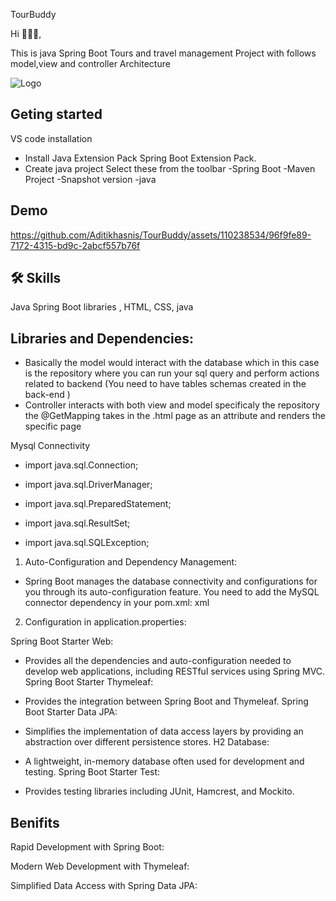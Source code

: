 
TourBuddy


Hi 👋👋👋,

This is java Spring Boot Tours and travel management Project with follows model,view and controller Architecture  


![Logo](https://private-user-images.githubusercontent.com/110238534/338401629-71ebedac-ed35-4ea8-9ba1-267c7f0d4540.png?jwt=eyJhbGciOiJIUzI1NiIsInR5cCI6IkpXVCJ9.eyJpc3MiOiJnaXRodWIuY29tIiwiYXVkIjoicmF3LmdpdGh1YnVzZXJjb250ZW50LmNvbSIsImtleSI6ImtleTUiLCJleHAiOjE3MTgxMTYyODQsIm5iZiI6MTcxODExNTk4NCwicGF0aCI6Ii8xMTAyMzg1MzQvMzM4NDAxNjI5LTcxZWJlZGFjLWVkMzUtNGVhOC05YmExLTI2N2M3ZjBkNDU0MC5wbmc_WC1BbXotQWxnb3JpdGhtPUFXUzQtSE1BQy1TSEEyNTYmWC1BbXotQ3JlZGVudGlhbD1BS0lBVkNPRFlMU0E1M1BRSzRaQSUyRjIwMjQwNjExJTJGdXMtZWFzdC0xJTJGczMlMkZhd3M0X3JlcXVlc3QmWC1BbXotRGF0ZT0yMDI0MDYxMVQxNDI2MjRaJlgtQW16LUV4cGlyZXM9MzAwJlgtQW16LVNpZ25hdHVyZT1hYjAyMTBmMjdkNDc4NjJkZTBlZDhkNTk5MWU1ZTlhNzc0ZGQzYTU4MGYwNTI4MWE0MDZhNmMyNmFhNmQyZWU3JlgtQW16LVNpZ25lZEhlYWRlcnM9aG9zdCZhY3Rvcl9pZD0wJmtleV9pZD0wJnJlcG9faWQ9MCJ9.BeeOv4UFcNk2XBkIOp68xLV4VJlPTeZeVtmRrMGHCvk)


## Geting  started

 VS code installation
 
 - Install Java Extension Pack Spring Boot Extension Pack.
 - Create java project Select these from the toolbar -Spring Boot -Maven Project -Snapshot version -java


## Demo



https://github.com/Aditikhasnis/TourBuddy/assets/110238534/96f9fe89-7172-4315-bd9c-2abcf557b76f
## 🛠 Skills
Java Spring Boot libraries , HTML, CSS, java


## Libraries and Dependencies:

- Basically the model would interact with the database which in this case is the repository where you can run your sql query and perform actions related to backend (You need to have tables schemas  created in the back-end )
- Controller interacts with both view and model specificaly the repository the @GetMapping takes in the .html page as an attribute and renders the specific page 

Mysql Connectivity
- import java.sql.Connection;
- import java.sql.DriverManager;

- import java.sql.PreparedStatement;
- import java.sql.ResultSet;
- import java.sql.SQLException;
1) Auto-Configuration and Dependency Management:

- Spring Boot manages the database connectivity and configurations for you through its auto-configuration feature.
You need to add the MySQL connector dependency in your pom.xml:
xml


2) Configuration in application.properties:

Spring Boot Starter Web:

- Provides all the dependencies and auto-configuration needed to develop web applications, including RESTful services using Spring MVC.
Spring Boot Starter Thymeleaf:

- Provides the integration between Spring Boot and Thymeleaf.
Spring Boot Starter Data JPA:

- Simplifies the implementation of data access layers by providing an abstraction over different persistence stores.
H2 Database:

- A lightweight, in-memory database often used for development and testing.
Spring Boot Starter Test:

- Provides testing libraries including JUnit, Hamcrest, and Mockito.
## Benifits 


Rapid Development with Spring Boot:


Modern Web Development with Thymeleaf:

Simplified Data Access with Spring Data JPA:
